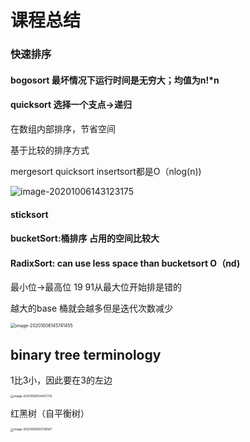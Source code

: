 # 课程总结

### 快速排序

#### bogosort  最坏情况下运行时间是无穷大；均值为n!*n

#### quicksort 选择一个支点→递归

在数组内部排序，节省空间



基于比较的排序方式

mergesort quicksort insertsort都是O（nlog(n))

![image-20201006143123175](C:\Users\回忆再美好也只是曾经\AppData\Roaming\Typora\typora-user-images\image-20201006143123175.png)

#### sticksort    

#### bucketSort:桶排序  占用的空间比较大

#### RadixSort: can use less space than bucketsort O（nd)

最小位→最高位   19 91从最大位开始排是错的

越大的base 桶就会越多但是迭代次数减少

<img src="C:\Users\回忆再美好也只是曾经\AppData\Roaming\Typora\typora-user-images\image-20201006145741455.png" alt="image-20201006145741455" style="zoom:50%;" />



## binary tree terminology

1比3小，因此要在3的左边

<img src="C:\Users\回忆再美好也只是曾经\AppData\Roaming\Typora\typora-user-images\image-20201006154457733.png" alt="image-20201006154457733" style="zoom:33%;" />

红黑树（自平衡树）

<img src="C:\Users\回忆再美好也只是曾经\AppData\Roaming\Typora\typora-user-images\image-20201006160736567.png" alt="image-20201006160736567" style="zoom:33%;" />
